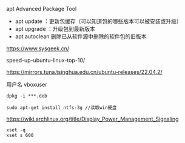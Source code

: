 
apt Advanced Package Tool
* apt update ：更新包缓存（可以知道包的哪些版本可以被安装或升级）
* apt upgrade ：升级包到最新版本
* apt autoclean 删除已从软件源中删除的软件包的旧版本

https://www.sysgeek.cn/

speed-up-ubuntu-linux-top-10/

https://mirrors.tuna.tsinghua.edu.cn/ubuntu-releases/22.04.2/

用户名
vboxuser


```
dpkg -i ***.deb 

sudo apt-get install ntfs-3g //读取win硬盘

```



https://wiki.archlinux.org/title/Display_Power_Management_Signaling

```
xset -q
xset s 600

```
